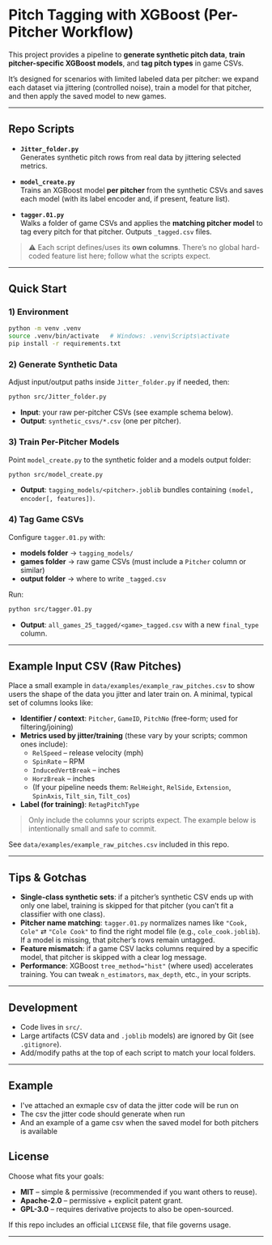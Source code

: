 # Pitch Tagging with XGBoost (Per-Pitcher Workflow)

This project provides a pipeline to **generate synthetic pitch data**, **train pitcher-specific XGBoost models**, and **tag pitch types** in game CSVs.

It’s designed for scenarios with limited labeled data per pitcher: we expand each dataset via jittering (controlled noise), train a model for that pitcher, and then apply the saved model to new games.

---

## Repo Scripts

- **`Jitter_folder.py`**  
  Generates synthetic pitch rows from real data by jittering selected metrics.

- **`model_create.py`**  
  Trains an XGBoost model **per pitcher** from the synthetic CSVs and saves each model (with its label encoder and, if present, feature list).

- **`tagger.01.py`**  
  Walks a folder of game CSVs and applies the **matching pitcher model** to tag every pitch for that pitcher. Outputs `_tagged.csv` files.

> ⚠️ Each script defines/uses its **own columns**. There’s no global hard-coded feature list here; follow what the scripts expect.

---

## Quick Start

### 1) Environment
```bash
python -m venv .venv
source .venv/bin/activate   # Windows: .venv\Scripts\activate
pip install -r requirements.txt
```

### 2) Generate Synthetic Data
Adjust input/output paths inside `Jitter_folder.py` if needed, then:
```bash
python src/Jitter_folder.py
```
- **Input**: your raw per-pitcher CSVs (see example schema below).  
- **Output**: `synthetic_csvs/*.csv` (one per pitcher).

### 3) Train Per-Pitcher Models
Point `model_create.py` to the synthetic folder and a models output folder:
```bash
python src/model_create.py
```
- **Output**: `tagging_models/<pitcher>.joblib` bundles containing `(model, encoder[, features])`.

### 4) Tag Game CSVs
Configure `tagger.01.py` with:
- **models folder** → `tagging_models/`
- **games folder** → raw game CSVs (must include a `Pitcher` column or similar)
- **output folder** → where to write `_tagged.csv`

Run:
```bash
python src/tagger.01.py
```
- **Output**: `all_games_25_tagged/<game>_tagged.csv` with a new `final_type` column.

---

## Example Input CSV (Raw Pitches)

Place a small example in `data/examples/example_raw_pitches.csv` to show users the shape of the data you jitter and later train on. A minimal, typical set of columns looks like:

- **Identifier / context**: `Pitcher`, `GameID`, `PitchNo` (free-form; used for filtering/joining)
- **Metrics used by jitter/training** (these vary by your scripts; common ones include):
  - `RelSpeed` – release velocity (mph)
  - `SpinRate` – RPM
  - `InducedVertBreak` – inches
  - `HorzBreak` – inches
  - (If your pipeline needs them: `RelHeight`, `RelSide`, `Extension`, `SpinAxis`, `Tilt_sin`, `Tilt_cos`)
- **Label (for training)**: `RetagPitchType`

> Only include the columns your scripts expect. The example below is intentionally small and safe to commit.

See `data/examples/example_raw_pitches.csv` included in this repo.

---

## Tips & Gotchas

- **Single-class synthetic sets**: if a pitcher’s synthetic CSV ends up with only one label, training is skipped for that pitcher (you can’t fit a classifier with one class).
- **Pitcher name matching**: `tagger.01.py` normalizes names like `"Cook, Cole"` ⇄ `"Cole Cook"` to find the right model file (e.g., `cole_cook.joblib`). If a model is missing, that pitcher’s rows remain untagged.
- **Feature mismatch**: if a game CSV lacks columns required by a specific model, that pitcher is skipped with a clear log message.
- **Performance**: XGBoost `tree_method="hist"` (where used) accelerates training. You can tweak `n_estimators`, `max_depth`, etc., in your scripts.

---

## Development

- Code lives in `src/`.
- Large artifacts (CSV data and `.joblib` models) are ignored by Git (see `.gitignore`).
- Add/modify paths at the top of each script to match your local folders.

---
## Example
- I've attached an exmaple csv of data the jitter code will be run on
- The csv the jitter code should generate when run
- And an example of a game csv when the saved model for both pitchers is available 

## License

Choose what fits your goals:
- **MIT** – simple & permissive (recommended if you want others to reuse).
- **Apache-2.0** – permissive + explicit patent grant.
- **GPL-3.0** – requires derivative projects to also be open-sourced.

If this repo includes an official `LICENSE` file, that file governs usage.

---
